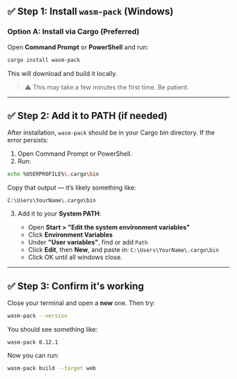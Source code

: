 ## ✅ Step 1: Install `wasm-pack` (Windows)

### Option A: **Install via Cargo (Preferred)**

Open **Command Prompt** or **PowerShell** and run:

```bash
cargo install wasm-pack
```

This will download and build it locally.

> ⚠️ This may take a few minutes the first time. Be patient.

---

## ✅ Step 2: Add it to PATH (if needed)

After installation, `wasm-pack` should be in your Cargo bin directory. If the error persists:

1. Open Command Prompt or PowerShell.
2. Run:

```bash
echo %USERPROFILE%\.cargo\bin
```

Copy that output — it’s likely something like:

```
C:\Users\YourName\.cargo\bin
```

3. Add it to your **System PATH**:

   * Open **Start > "Edit the system environment variables"**
   * Click **Environment Variables**
   * Under **"User variables"**, find or add `Path`
   * Click **Edit**, then **New**, and paste in:
     `C:\Users\YourName\.cargo\bin`
   * Click OK until all windows close.

---

## ✅ Step 3: Confirm it's working

Close your terminal and open a **new** one. Then try:

```bash
wasm-pack --version
```

You should see something like:

```
wasm-pack 0.12.1
```

Now you can run:

```bash
wasm-pack build --target web
```